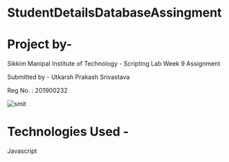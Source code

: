 # StudentDetailsDatabaseAssingment

# Project by-
Sikkim Manipal Institute of Technology - Scripting Lab Week 9 Assignment

Submitted by - Utkarsh Prakash Srivastava

Reg No. : 201900232

![smit](https://user-images.githubusercontent.com/57147530/137695802-3c030782-cbd8-47e0-8f6b-b34b540b06fb.png)


# Technologies Used -

Javascript
